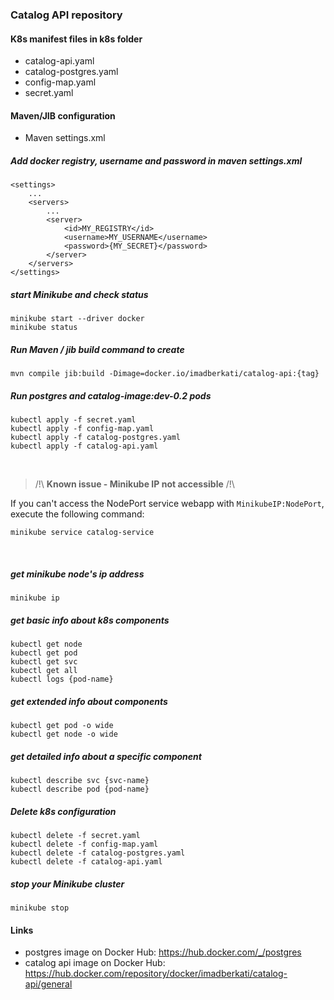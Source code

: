 ### Catalog API repository

#### K8s manifest files in k8s folder

* catalog-api.yaml
* catalog-postgres.yaml
* config-map.yaml
* secret.yaml

#### Maven/JIB configuration

* Maven settings.xml

##### Add docker registry, username and password in maven settings.xml

    <settings>
        ...
        <servers>
            ...
            <server>
                <id>MY_REGISTRY</id>
                <username>MY_USERNAME</username>
                <password>{MY_SECRET}</password>
            </server>
        </servers>
    </settings>

##### start Minikube and check status

    minikube start --driver docker 
    minikube status

##### Run Maven / jib build command to create 

    mvn compile jib:build -Dimage=docker.io/imadberkati/catalog-api:{tag}

##### Run postgres and catalog-image:dev-0.2 pods

    kubectl apply -f secret.yaml 
    kubectl apply -f config-map.yaml
    kubectl apply -f catalog-postgres.yaml
    kubectl apply -f catalog-api.yaml

<br />

> /!\ **Known issue - Minikube IP not accessible** /!\

If you can't access the NodePort service webapp with `MinikubeIP:NodePort`, execute the following command:

    minikube service catalog-service

<br />

##### get minikube node's ip address

    minikube ip

##### get basic info about k8s components

    kubectl get node 
    kubectl get pod
    kubectl get svc
    kubectl get all
    kubectl logs {pod-name}

##### get extended info about components

    kubectl get pod -o wide
    kubectl get node -o wide

##### get detailed info about a specific component

    kubectl describe svc {svc-name}
    kubectl describe pod {pod-name}

##### Delete k8s configuration

    kubectl delete -f secret.yaml 
    kubectl delete -f config-map.yaml
    kubectl delete -f catalog-postgres.yaml
    kubectl delete -f catalog-api.yaml

##### stop your Minikube cluster

    minikube stop

#### Links
* postgres image on Docker Hub: https://hub.docker.com/_/postgres
* catalog api image on Docker Hub: https://hub.docker.com/repository/docker/imadberkati/catalog-api/general
